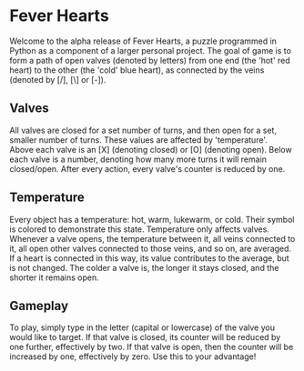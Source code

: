 # Fever Hearts
Welcome to the alpha release of Fever Hearts, a puzzle programmed in Python as a component of a larger personal project.
The goal of game is to form a path of open valves (denoted by letters) from one end (the 'hot' red heart) to the other (the 'cold' blue heart), as connected by the veins (denoted by [/], [\\] or [-]).  
## Valves
All valves are closed for a set number of turns, and then open for a set, smaller number of turns. These values are affected by 'temperature'.  
Above each valve is an [X] (denoting closed) or [O] (denoting open). Below each valve is a number, denoting how many more turns it will remain closed/open. After every action, every valve's counter is reduced by one.
## Temperature
Every object has a temperature: hot, warm, lukewarm, or cold. Their symbol is colored to demonstrate this state. Temperature only affects valves. Whenever a valve opens, the temperature between it, all veins connected to it, all open other valves connected to those veins, and so on, are averaged. If a heart is connected in this way, its value contributes to the average, but is not changed. The colder a valve is, the longer it stays closed, and the shorter it remains open.  
## Gameplay
To play, simply type in the letter (capital or lowercase) of the valve you would like to target. If that valve is closed, its counter will be reduced by one further, effectively by two. If that valve is open, then the counter will be increased by one, effectively by zero. Use this to your advantage!
